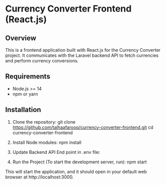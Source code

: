 # Currency Converter Frontend (React.js)

## Overview
This is a frontend application built with React.js for the Currency Converter project. It communicates with the Laravel backend API to fetch currencies and perform currency conversions.

## Requirements
- Node.js >= 14
- npm or yarn

## Installation

1. Clone the repository:
   git clone https://github.com/talhaafarooq/currency-converter-frontend.git
   cd currency-converter-frontend

2. Install Node modules:
    npm install

3. Update Backend API End point in .env file:

4. Run the Project (To start the development server, run):
    npm start
    
This will start the application, and it should open in your default web browser at http://localhost:3000.